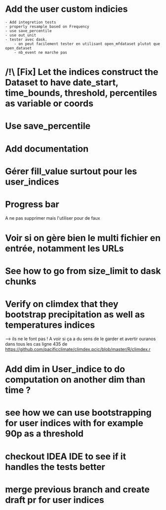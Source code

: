 # Add the user custom indicies
    - Add integretion tests
    - properly resample based on Frequency
    - use save_percentile
    - use out_unit
    - tester avec dask.
        - on peut facilement tester en utilisant open_mfdataset plutot que open_dataset
        - nb_event ne marche pas

# /!\ [Fix] Let the indices construct the Dataset to have date_start, time_bounds, threshold, percentiles as variable or coords

# Use save_percentile

# Add documentation

# Gérer fill_value surtout pour les user_indices

# Progress bar
A ne pas supprimer mais l'utiliser pour de faux

# Voir si on gère bien le multi fichier en entrée, notamment les URLs
# See how to go from size_limit to dask chunks

# Verify on climdex that they bootstrap precipitation as well as temperatures indices
--> ils ne le font pas !
A voir si ça a du sens de le garder et avertir ouranos dans tous les cas
ligne 435 de https://github.com/pacificclimate/climdex.pcic/blob/master/R/climdex.r

# Add dim in User_indice to do computation on another dim than time ?

# see how we can use bootstrapping for user indices with for example 90p as a threshold


# checkout IDEA IDE to see if it handles the tests better


# merge previous branch and create draft pr for user indices
